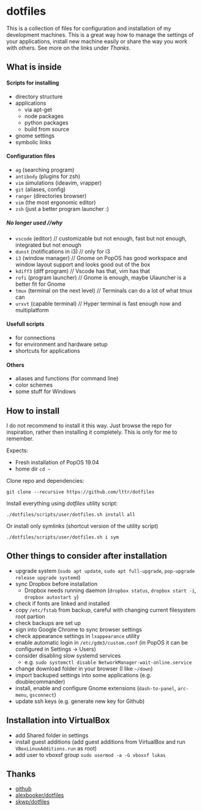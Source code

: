 dotfiles
========

This is a collection of files for configuration and installation of my development machines. This is a great way how to manage the settings of your applications, install new machine easily or share the way you work with others.
See more on the links under _Thanks_.


## What is inside

#### Scripts for installing
- directory structure
- applications
    * via apt-get
    * node packages
    * python packages
    * build from source
- gnome settings
- symbolic links

#### Configuration files
- `ag` (searching program)
- `antibody` (plugins for zsh)
- `vim` simulations (ideavim, vrapper)
- `git` (aliases, config)
- `ranger` (directories browser)
- `vim` (the most ergonomic editor)
- `zsh` (just a better program launcher :)

##### No longer used //why
- `vscode` (editor) // customizable but not enough, fast but not enough, integrated but not enough
- `dunst` (notifications in i3) // only for i3
- `i3` (window manager) // Gnome on PopOS has good workspace and window layout support and looks good out of the box
- `kdiff3` (diff program) // Vscode has that, vim has that
- `rofi` (program launcher) // Gnome is enough, maybe Ulauncher is a better fit for Gnome
- `tmux` (terminal on the next level) // Terminals can do a lot of what tmux can
- `urxvt` (capable terminal) // Hyper terminal is fast enough now and multiplatform

#### Usefull scripts
- for connections
- for environment and hardware setup
- shortcuts for applications

#### Others
- aliases and functions (for command line)
- color schemes
- some stuff for Windows


## How to install

I do not recommend to install it this way. Just browse the repo for inspiration, rather then installing it completely. This is only for me to remember.

Expects:
- Fresh installation of PopOS 19.04
- home dir `cd ~`

Clone repo and dependencies:
```
git clone --recursive https://github.com/lttr/dotfiles
```

Install everything using _dotfiles_ utility script:
```
./dotfiles/scripts/user/dotfiles.sh install all
```
Or install only symlinks (shortcut version of the utility script)
```
./dotfiles/scripts/user/dotfiles.sh i sym
```

## Other things to consider after installation

- upgrade system (`sudo apt update`, `sudo apt full-upgrade`, `pop-upgrade release upgrade systemd`)
- sync Dropbox before installation
  + Dropbox needs running daemon (`dropbox status`, `dropbox start -i`, `dropbox autostart y`)
- check if fonts are linked and installed
- copy `/etc/fstab` from backup, careful with changing current filesystem root partion
- check backups are set up
- sign into Google Chrome to sync browser settings
- check appearance settings in `lxappearance` utility
- enable automatic login in `/etc/gdm3/custom.conf` (in PopOS it can be configured in Settings -> Users)
- consider disabling slow systemd services
  + e.g. `sudo systemctl disable NetworkManager-wait-online.service`
- change download folder in your browser (I like `~/down`)
- import backuped settings into some applications (e.g. doublecommander)
- install, enable and configure Gnome extensions (`dash-to-panel`, `arc-menu`, `gsconnect`)
- update ssh keys (e.g. generate new key for Github)

## Installation into VirtualBox

- add Shared folder in settings
- install guest additions (add guest additions from VirtualBox and run `VBoxLinuxAdditions.run` as root)
- add user to vboxsf group `sudo usermod -a -G vboxsf lukas`

## Thanks

- [github](http://dotfiles.github.io/)
- [alexbooker/dotfiles](https://github.com/alexbooker/dotfiles)
- [skwp/dotfiles](https://github.com/skwp/dotfiles)
